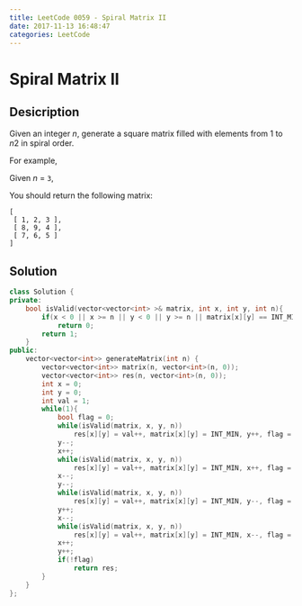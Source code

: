 ```yaml
---
title: LeetCode 0059 - Spiral Matrix II
date: 2017-11-13 16:48:47
categories: LeetCode
---
```

# Spiral Matrix II #

<!--more-->

## Desicription ##

Given an integer *n*, generate a square matrix filled with elements from 1 to *n*2 in spiral order.

For example,

Given *n* = `3`,

You should return the following matrix:

```
[
 [ 1, 2, 3 ],
 [ 8, 9, 4 ],
 [ 7, 6, 5 ]
]
```

## Solution ##

```cpp
class Solution {
private:
    bool isValid(vector<vector<int> >& matrix, int x, int y, int n){
        if(x < 0 || x >= n || y < 0 || y >= n || matrix[x][y] == INT_MIN)
            return 0;
        return 1;
    }
public:
    vector<vector<int>> generateMatrix(int n) {
        vector<vector<int>> matrix(n, vector<int>(n, 0));
        vector<vector<int>> res(n, vector<int>(n, 0));
        int x = 0;
        int y = 0;
        int val = 1;
        while(1){
            bool flag = 0;
            while(isValid(matrix, x, y, n))
                res[x][y] = val++, matrix[x][y] = INT_MIN, y++, flag = 1;
            y--;
            x++;
            while(isValid(matrix, x, y, n))
                res[x][y] = val++, matrix[x][y] = INT_MIN, x++, flag = 1;
            x--;
            y--;
            while(isValid(matrix, x, y, n))
                res[x][y] = val++, matrix[x][y] = INT_MIN, y--, flag = 1;
            y++;
            x--;
            while(isValid(matrix, x, y, n))
                res[x][y] = val++, matrix[x][y] = INT_MIN, x--, flag = 1;
            x++;
            y++;
            if(!flag)
                return res;
        }
    }
};
```